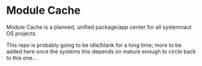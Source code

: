 # Module Cache
Module Cache is a planned, unified package/app center for all systemnaut OS projects.

This repo is probably going to be idle/blank for a long time; more to be added here once the systems
this depends on mature enough to circle back to this one...
